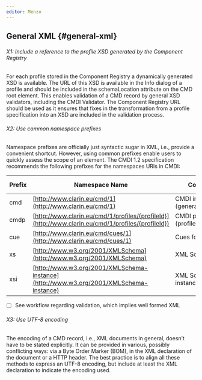 ```yaml
---
editor: Menzo
---
```


## General XML {#general-xml}

###### X1: Include a reference to the profile XSD generated by the Component Registry

For each profile stored in the Component Registry a dynamically generated XSD is available. The URL of this XSD is available in the Info dialog of a profile and should be included in the schemaLocation attribute on the CMD root element. This enables validation of a CMD record by general XSD validators, including the CMDI Validator. The Component Registry URL should be used as it ensures that fixes in the transformation from a profile specification into an XSD are included in the validation process.

###### X2: Use common namespace prefixes

Namespace prefixes are officially just syntactic sugar in XML, i.e., provide a convenient shortcut. However, using common prefixes enable users to quickly assess the scope of an element. The CMDI 1.2 specification recommends the following prefixes for the namespaces URIs in CMDI:

| Prefix | Namespace Name | Comment | Recommended Syntax |
| --- | --- | --- | --- |
| cmd | [http://www.clarin.eu/cmd/1](http://www.clarin.eu/cmd/1) | CMDI instance \(general/envelope\) | prefixed |
| cmdp | [http://www.clarin.eu/cmd/1/profiles/{profileId}](http://www.clarin.eu/cmd/1/profiles/{profileId}) | CMDI payload \(profile specific\) | prefixed |
| cue | [http://www.clarin.eu/cmd/cues/1](http://www.clarin.eu/cmd/cues/1) | Cues for tools | prefixed |
| xs | [http://www.w3.org/2001/XMLSchema](http://www.w3.org/2001/XMLSchema) | XML Schema | prefixed |
| xsi | [http://www.w3.org/2001/XMLSchema-instance](http://www.w3.org/2001/XMLSchema-instance) | XML Schema instance | prefixed |

* [ ] See workflow regarding validation, which implies well formed XML

###### X3: Use UTF-8 encoding

The encoding of a CMD record, i.e., XML documents in general, doesn’t have to be stated explicitly. It can be provided in various, possibly conflicting ways: via a Byte Order Marker \(BOM\), in the XML declaration of the document or a HTTP header. The best practice is to align all these methods to express an UTF-8 encoding, but include at least the XML declaration to indicate the encoding used.

